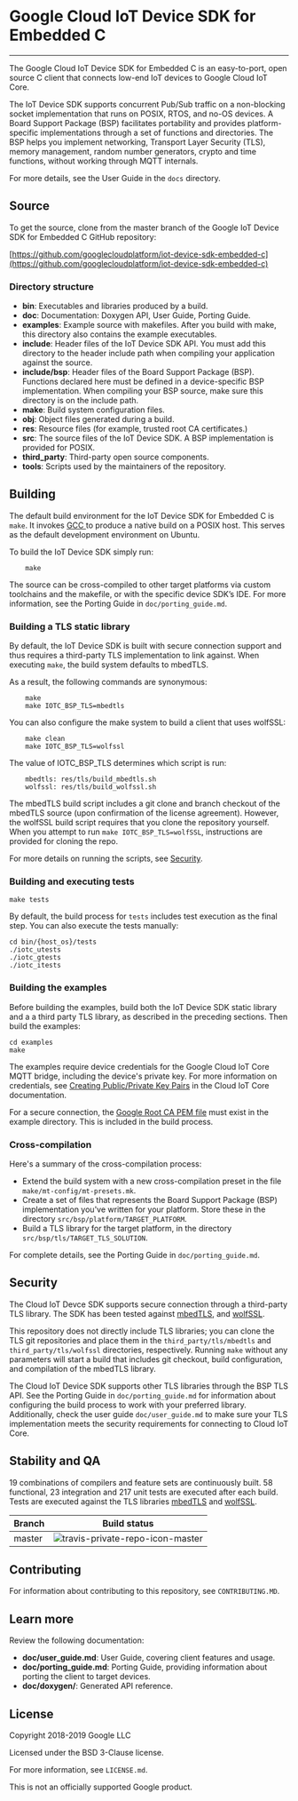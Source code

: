 # Google Cloud IoT Device SDK for Embedded C
___

The Google Cloud IoT Device SDK for Embedded C is an easy-to-port, open source C client that connects low-end IoT devices to Google Cloud IoT Core.

The IoT Device SDK supports concurrent Pub/Sub traffic on a non-blocking socket implementation that runs on POSIX, RTOS, and no-OS devices. A Board Support Package (BSP) facilitates portability and provides platform-specific implementations through a set of functions and directories. The BSP helps you implement networking, Transport Layer Security (TLS), memory management, random number generators, crypto and time functions, without working through MQTT internals.

For more details, see the User Guide in the `docs` directory.

## Source
To get the source, clone from the master branch of the Google IoT Device SDK for Embedded C GitHub repository:

[https://github.com/googlecloudplatform/iot-device-sdk-embedded-c](https://github.com/googlecloudplatform/iot-device-sdk-embedded-c)

### Directory structure

- **bin**: Executables and libraries produced by a build.
- **doc**: Documentation: Doxygen API, User Guide, Porting Guide.
- **examples**: Example source with makefiles. After you build with make, this directory also contains the example executables.
- **include**: Header files of the IoT Device SDK API. You must add this directory to the header include path when compiling your application against the source.
- **include/bsp**: Header files of the Board Support Package (BSP). Functions declared here must be defined in a device-specific BSP implementation. When compiling your BSP source, make sure this directory is on the include path.
- **make**: Build system configuration files.
- **obj**: Object files generated during a build.
- **res**: Resource files (for example, trusted root CA certificates.)
- **src**: The source files of the IoT Device SDK. A BSP implementation is provided for POSIX.
- **third_party**: Third-party open source components.
- **tools**: Scripts used by the maintainers of the repository.

## Building

The default build environment for the IoT Device SDK for Embedded C is `make`. It invokes [GCC ](https://www.gnu.org/software/gcc/) to produce a native build on a POSIX host. This serves as the default development environment on Ubuntu.

To build the IoT Device SDK simply run:

        make

The source can be cross-compiled to other target platforms via custom toolchains and the makefile, or with the specific device SDK’s IDE. For more information, see the Porting Guide in `doc/porting_guide.md`.


### Building a TLS static library

By default, the IoT Device SDK is built with secure connection support and thus requires a third-party TLS implementation to link against. When executing `make`, the build system defaults to mbedTLS.

As a result, the following commands are synonymous:

        make
        make IOTC_BSP_TLS=mbedtls

You can also configure the make system to build a client that uses wolfSSL:

        make clean
        make IOTC_BSP_TLS=wolfssl

The value of IOTC_BSP_TLS determines which script is run:

        mbedtls: res/tls/build_mbedtls.sh
        wolfssl: res/tls/build_wolfssl.sh


The mbedTLS build script includes a git clone and branch checkout of the mbedTLS source (upon confirmation of the license agreement). However, the wolfSSL build script requires that you clone the repository yourself. When you attempt to run `make IOTC_BSP_TLS=wolfSSL`, instructions are provided for cloning the repo.

For more details on running the scripts, see [Security](#security).

### Building and executing tests

    make tests

By default, the build process for `tests` includes test execution as the final step. You can also execute the tests manually:

    cd bin/{host_os}/tests
    ./iotc_utests
    ./iotc_gtests
    ./iotc_itests


### Building the examples

Before building the examples, build both the IoT Device SDK static library and a a third party TLS library, as described in the preceding sections. Then build the examples:

    cd examples
    make

The examples require device credentials for the Google Cloud IoT Core MQTT bridge, including the device's private key. For more information on credentials, see [Creating Public/Private Key Pairs](https://cloud.google.com/iot/docs/how-tos/credentials/keys) in the Cloud IoT Core documentation.

For a secure connection, the [Google Root CA PEM file](https://pki.google.com/roots.pem) must exist in the example directory. This is included in the build process.


### Cross-compilation

Here's a summary of the cross-compilation process:

- Extend the build system with a new cross-compilation preset in the file `make/mt-config/mt-presets.mk`.
- Create a set of files that represents the Board Support Package (BSP) implementation you've written for your platform. Store these in the directory `src/bsp/platform/TARGET_PLATFORM`.
- Build a TLS library for the target platform, in the directory `src/bsp/tls/TARGET_TLS_SOLUTION`.

For complete details, see the Porting Guide in `doc/porting_guide.md`.

## Security

The Cloud IoT Devce SDK supports secure connection through a third-party TLS library. The SDK has been tested against [mbedTLS](https://tls.mbed.org), and [wolfSSL](https://www.wolfssl.com).

This repository does not directly include TLS libraries; you can clone the TLS git repositories and place them in the `third_party/tls/mbedtls` and `third_party/tls/wolfssl` directories, respectively. Running `make` without any parameters will start a build that includes git checkout, build configuration, and compilation of the mbedTLS library.

The Cloud IoT Device SDK supports other TLS libraries through the BSP TLS API. See the Porting Guide in `doc/porting_guide.md` for information about configuring the build process to work with your preferred library.  Additionally, check the user guide `doc/user_guide.md` to make sure your TLS implementation meets the security requirements for connecting to Cloud IoT Core.

## Stability and QA

19 combinations of compilers and feature sets are continuously built. 58 functional, 23 integration and 217 unit tests are executed after each build. Tests are executed against the TLS libraries [mbedTLS](https://tls.mbed.org) and [wolfSSL](https://www.wolfssl.com).

Branch      | Build status
------------|-------------
master      | ![travis-private-repo-icon-master]

[travis-private-repo-icon-master]: https://travis-ci.com/GoogleCloudPlatform/iot-device-sdk-embedded-c.svg?token=tzWdJymp9duuAGWpamkM&branch=master


## Contributing

For information about contributing to this repository, see `CONTRIBUTING.MD`.

## Learn more

Review the following documentation:

- **doc/user_guide.md**: User Guide, covering client features and usage.
- **doc/porting_guide.md**: Porting Guide, providing information about porting the client to target devices.
- **doc/doxygen/**: Generated API reference.

## License

Copyright 2018-2019 Google LLC

Licensed under the BSD 3-Clause license.

For more information, see `LICENSE.md`.

This is not an officially supported Google product.
